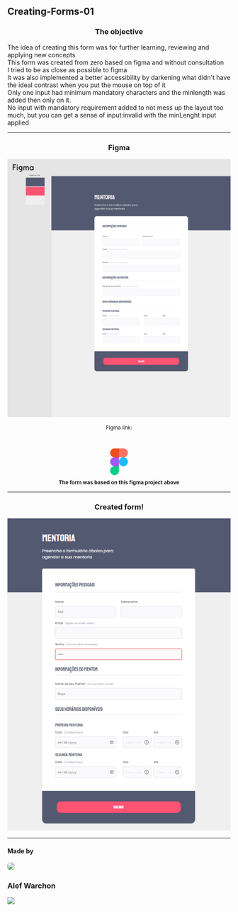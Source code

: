 ## Creating-Forms-01
<h3 align="center">The objective</h3>

<p align="start">
The idea of creating this form was for further learning, reviewing and applying new concepts
<br/>
This form was created from zero based on figma and without consultation
<br/>
I tried to be as close as possible to figma
<br/>
It was also implemented a better accessibility by darkening what didn't have the ideal contrast when you put the mouse on top of it
<br/>
Only one input had minimum mandatory characters and the minlength was added then only on it.
<br/>
No input with mandatory requirement added to not mess up the layout too much, but you can get a sense of input:invalid with the minLenght input applied
</p>

<hr/>

<div align="center">

<h3>Figma</h3>

<img src="./assets/figma.png" />

<br/>

<sup>Figma link:</sup>	
<br/>	
<a href="https://www.figma.com/file/ZWtnunlEPuvPRkWtpILSrh/Stage-03-Formul%C3%A1rio-intermedi%C3%A1rio-Copy?fuid=1130144160993271217"> <img width="40px" src="./assets/figmaicon.png" />
</a>
<br/>
<sub><b>The form was based on this figma project above</b></sub>
<br/>	
</div>

<hr/>

<div align="center">

<h3 align="center">Created form!</h3>

<img src="./assets/p3final.png" />

</div>

<hr/>

<h4>Made by</h4>
    
<img style="border-radius: 30%;" src="https://avatars.githubusercontent.com/u/109194445?s=96&v=4" width="75px;" />

<h3>Alef Warchon</h3>
<a href="https://www.linkedin.com/in/alef-warchon-400571245/"> <img 
src="https://img.shields.io/static/v1?label=&message=LinkedIn&color=EA1D2C&style=for-the-badge&logo=linkedin" />
</a>
